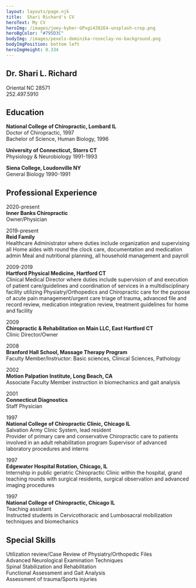 ```yaml
---
layout: layouts/page.njk
title:  Shari Richard's CV
heroText: My CV
heroImg: /images/joey-kyber-GPxgi4J82E4-unsplash-crop.png
heroBgColor: "#795D3C"
bodyImg: /images/pexels-dominika-roseclay-no-background.png
bodyImgPosition: bottom left
heroImgHeight: 0.334
---
```


<h2 class="no-margin"> Dr. Shari L. Richard</h2>

Oriental NC 28571   
252.497.5910

## Education

**National College of Chiropractic, Lombard IL**   
Doctor of Chiropractic, 1997   
Bachelor of Science, Human Biology, 1996

**University of Connecticut, Storrs CT**   
Physiology & Neurobiology 1991-1993

**Siena College, Loudonville NY**   
General Biology 1990-1991

## Professional Experience

2020-present   
**Inner Banks Chiropractic**   
Owner/Physician 

2019-present   
**Reid Family**  
Healthcare Administrator where duties include organization and supervising all
		  Home aides with round the clock care, documentation and medication admin
		  Meal and nutritional planning, all household management and payroll

2009-2019   
 **Hartford Physical Medicine, Hartford CT**   
Clinical Medical Director where duties include supervision of and execution of patient care/guidelines and coordination of services in a multidisciplinary facility utilizing      Physiatry/Orthopedics and Chiropractic care for the purpose of acute pain management/urgent care triage of trauma, advanced file and record review, medication integration review, treatment guidelines for home and facility

2009   
**Chiropractic & Rehabilitation on Main LLC, East Hartford CT**   
Clinic Director/Owner

2008   
**Branford Hall School, Massage Therapy Program**   
Faculty Member/Instructor: Basic sciences, Clinical Sciences, Pathology

2002  
**Motion Palpation Institute, Long Beach, CA**   
Associate Faculty Member instruction in biomechanics and gait analysis

2001   
**Connecticut Diagnostics**    
Staff Physician

1997   
**National College of Chiropractic Clinic, Chicago IL**   
Salvation Army Clinic System, lead resident   
Provider of primary care and conservative Chiropractic care to patients involved in an adult rehabilitation program
Supervisor of advanced laboratory procedures and interns

1997   
**Edgewater Hospital Rotation, Chicago, IL**    
Internship in public geriatric Chiropractic Clinic within the hospital, grand teaching rounds with surgical residents, surgical observation and advanced imaging procedures

1997   
**National College of Chiropractic, Chicago IL**   
Teaching assistant   
Instructed students in Cervicothoracic and Lumbosacral mobilization techniques and biomechanics

## Special Skills
Utilization review/Case Review of Physiatry/Orthopedic Files   
Advanced Neurological Examination Techniques   
Spinal Stabilization and Rehabilitation   
Functional Assessment and Gait Analysis   
Assessment of trauma/Sports injuries